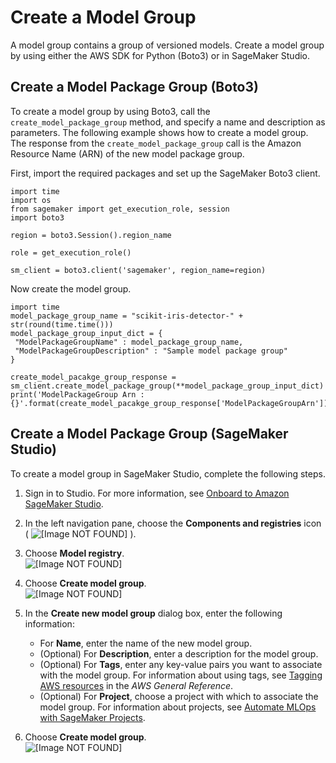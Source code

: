 # Create a Model Group<a name="model-registry-model-group"></a>

A model group contains a group of versioned models\. Create a model group by using either the AWS SDK for Python \(Boto3\) or in SageMaker Studio\.

## Create a Model Package Group \(Boto3\)<a name="model-registry-package-group-api"></a>

To create a model group by using Boto3, call the `create_model_package_group` method, and specify a name and description as parameters\. The following example shows how to create a model group\. The response from the `create_model_package_group` call is the Amazon Resource Name \(ARN\) of the new model package group\.

First, import the required packages and set up the SageMaker Boto3 client\.

```
import time
import os
from sagemaker import get_execution_role, session
import boto3

region = boto3.Session().region_name

role = get_execution_role()

sm_client = boto3.client('sagemaker', region_name=region)
```

Now create the model group\.

```
import time
model_package_group_name = "scikit-iris-detector-" + str(round(time.time()))
model_package_group_input_dict = {
 "ModelPackageGroupName" : model_package_group_name,
 "ModelPackageGroupDescription" : "Sample model package group"
}

create_model_pacakge_group_response = sm_client.create_model_package_group(**model_package_group_input_dict)
print('ModelPackageGroup Arn : {}'.format(create_model_pacakge_group_response['ModelPackageGroupArn']))
```

## Create a Model Package Group \(SageMaker Studio\)<a name="model-registry-package-group-studio"></a>

To create a model group in SageMaker Studio, complete the following steps\.

1. Sign in to Studio\. For more information, see [Onboard to Amazon SageMaker Studio](gs-studio-onboard.md)\.

1. In the left navigation pane, choose the **Components and registries** icon \( ![\[Image NOT FOUND\]](http://docs.aws.amazon.com/sagemaker/latest/dg/images/icons/Components_registries.png) \)\.

1. Choose **Model registry**\.  
![\[Image NOT FOUND\]](http://docs.aws.amazon.com/sagemaker/latest/dg/images/model_registry/model-registry.png)

1. Choose **Create model group**\.  
![\[Image NOT FOUND\]](http://docs.aws.amazon.com/sagemaker/latest/dg/images/model_registry/create-model-group.png)

1. In the **Create new model group** dialog box, enter the following information:
   + For **Name**, enter the name of the new model group\.
   + \(Optional\) For **Description**, enter a description for the model group\.
   + \(Optional\) For **Tags**, enter any key\-value pairs you want to associate with the model group\. For information about using tags, see [Tagging AWS resources](https://docs.aws.amazon.com/general/latest/gr/aws_tagging.html) in the *AWS General Reference*\.
   + \(Optional\) For **Project**, choose a project with which to associate the model group\. For information about projects, see [Automate MLOps with SageMaker Projects](sagemaker-projects.md)\.

1. Choose **Create model group**\.  
![\[Image NOT FOUND\]](http://docs.aws.amazon.com/sagemaker/latest/dg/images/model_registry/model-group-details.png)